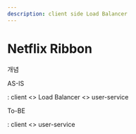 ```yaml
---
description: client side Load Balancer
---
```


# Netflix Ribbon

개념

AS-IS

:  client <> Load Balancer <> user-service

To-BE

: client <> user-service







